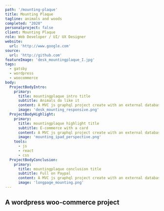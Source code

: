 ```yaml
---
path: '/mounting-plaque'
title: Mounting Plaque
tagline: animals and woods
completed: "2020"
personalproject: false
client: Mounting Plaque
role: Web Developer / UI/ UX Designer
website:
  url: 'http://www.google.com'
source:
  url: 'http://github.com'
featureImage: 'desk_mountingplaque_I.jpg'
tags:
  - gatsby
  - wordpress
  - woocommerce
body:
  ProjectBodyIntro:
    primary:
      title: mountingplaque intro title
      subtitle: Animals do like it
      content: A MVC js graphql project create with an external database and build with modern javascript using es6 npm babel and webpack
      image: 'desk_mounting_responsive.png'
  ProjectBodyHighlight:
    primary:
      title: mountingplaque highlight title
      subtitle: E-commerce with a card
      content: A MVC js graphql project create with an external database and build with modern javascript using es6 npm babel and webpack
      image: 'mounting_ipad_perspective.png'
    tools:
      - js
      - react
      - css
  ProjectBodyConclusion:
    primary:
      title: mountingplaque conclusion title
      subtitle: Full on Paypal
      content: A MVC js graphql project create with an external database and build with modern javascript using es6 npm babel and webpack
      image: 'longpage_mounting.png'
---
```


## A wordpress woo-commerce project